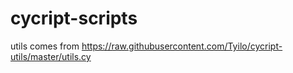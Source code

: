 # cycript-scripts

utils comes from https://raw.githubusercontent.com/Tyilo/cycript-utils/master/utils.cy
